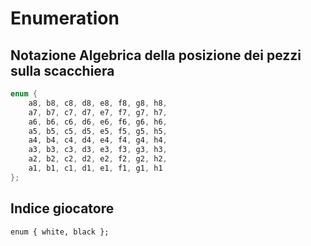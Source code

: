 # Enumeration

## Notazione Algebrica della posizione dei pezzi sulla scacchiera

```c
enum {
    a8, b8, c8, d8, e8, f8, g8, h8,
    a7, b7, c7, d7, e7, f7, g7, h7,
    a6, b6, c6, d6, e6, f6, g6, h6,
    a5, b5, c5, d5, e5, f5, g5, h5,
    a4, b4, c4, d4, e4, f4, g4, h4,
    a3, b3, c3, d3, e3, f3, g3, h3,
    a2, b2, c2, d2, e2, f2, g2, h2,
    a1, b1, c1, d1, e1, f1, g1, h1
};
```

## Indice giocatore

```cil
enum { white, black };
```

